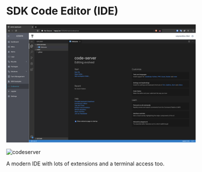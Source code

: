 # SDK Code Editor (IDE)

![IDE = Code Editor](../tab_explanation/img/codeserver.png)

![codeserver](img/codeserver.png)

A modern IDE with lots of extensions and a terminal access too.
